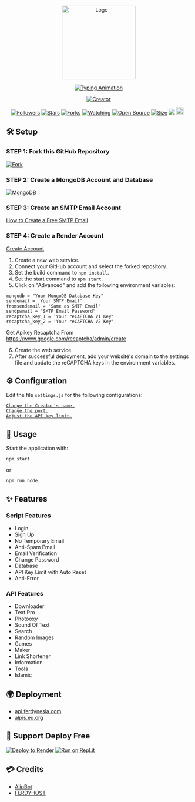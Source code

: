 <p align="center">
  <img src="https://i.postimg.cc/4NkfZjMr/icon.png" width="200" height="200" alt="Logo">
</p>

<p align="center">
  <a href="#">
    <img src="http://readme-typing-svg.herokuapp.com?color=d1fa02&center=true&vCenter=true&multiline=false&lines=Welcome+To+Rest+Api+Razan+" alt="Typing Animation">
  </a>
</p>

<p align="center">
  <a href="#"><img title="Creator" src="https://img.shields.io/badge/Creator-Razan X Alip-red.svg?style=for-the-badge&logo=github"></a>
</p>

<p align="center">
  <a href="https://github.com/razn-id?tab=followers"><img title="Followers" src="https://img.shields.io/github/followers/razn-id?color=green&style=flat-square"></a>
  <a href="https://github.com/razn-id/Api-Razan/stargazers/"><img title="Stars" src="https://img.shields.io/github/stars/razn-id/Api-Razan?color=white&style=flat-square"></a>
  <a href="https://github.com/razn-id/Api-Razan/network/members"><img title="Forks" src="https://img.shields.io/github/forks/razn-id/Api-Razan?color=yellow&style=flat-square"></a>
  <a href="https://github.com/razn-id/Api-Razan/watchers"><img title="Watching" src="https://img.shields.io/github/watchers/razn-id/Api-Razan?label=Watchers&color=red&style=flat-square"></a>
  <a href="https://github.com/razn-id/Api-Razan"><img title="Open Source" src="https://badges.frapsoft.com/os/v2/open-source.svg?v=103"></a>
  <a href="https://github.com/razn-id/Api-Razan/"><img title="Size" src="https://img.shields.io/github/repo-size/razn-id/Api-Razan?style=flat-square&color=darkred"></a>
  <a href="https://hits.seeyoufarm.com"><img src="https://hits.seeyoufarm.com/api/count/incr/badge.svg?url=https%3A%2F%2Fgithub.com%2Frazn-id%2FApi-Razan%2Fhit-counter&count_bg=%2379C83D&title_bg=%23555555&icon=probot.svg&icon_color=%2304FF00&title=hits&edge_flat=false"/></a>
  <a href="https://github.com/razn-id/Api-Razan/graphs/commit-activity"><img height="20" src="https://img.shields.io/badge/Maintained-No-red.svg"></a>&nbsp;&nbsp;
</p>

## 🛠️ Setup

### STEP 1: Fork this GitHub Repository

[![Fork](https://telegra.ph/file/0ac5b4f21a7c153f3bfc7.png)](https://github.com/FERDYHOST/Api-Fer/fork)

### STEP 2: Create a MongoDB Account and Database

[![MongoDB](https://telegra.ph/file/1bc5c9749e8a46d167619.png)](https://www.mongodb.com/cloud/atlas/register)

### STEP 3: Create an SMTP Email Account

[How to Create a Free SMTP Email](https://www.youtube.com/watch?v=1YXVdyVuFGA)

### STEP 4: Create a Render Account

[Create Account](https://dashboard.render.com/register)

1. Create a new web service.
2. Connect your GitHub account and select the forked repository.
3. Set the build command to `npm install`.
4. Set the start command to `npm start`.
5. Click on "Advanced" and add the following environment variables:

```
mongodb = "Your MongoDB Database Key"
sendemail = 'Your SMTP Email'
fromsendemail = 'Same as SMTP Email'
sendpwmail = "SMTP Email Password"
recaptcha_key_1 = 'Your reCAPTCHA V1 Key'
recaptcha_key_2 = 'Your reCAPTCHA V2 Key'
```

Get Apikey Recaptcha From https://www.google.com/recaptcha/admin/create

6. Create the web service.
7. After successful deployment, add your website's domain to the settings file and update the reCAPTCHA keys in the environment variables.

## ⚙️ Configuration

Edit the file `settings.js` for the following configurations:

[`Change the Creator's name.`](https://github.com/FERDYHOST/Api-Fer/blob/master/settings.js#:~:text=creator%20%3D%20%27-,%E4%B9%82%F0%9D%98%BC%F0%9D%99%A1%F0%9D%99%9E%F0%9D%99%A5%E4%B9%82,-%27%20//%20Nama)<br>
[`Change the port.`](https://github.com/FERDYHOST/Api-Fer/blob/master/settings.js#:~:text=port%20%3D-,8080,-//port%20host)<br>
[`Adjust the API key limit.`](https://github.com/FERDYHOST/Api-Fer/blob/master/settings.js#:~:text=LimitApikey%20%3D-,200,-//%20Limit%20Apikey%20default)<br>

## 🚀 Usage

Start the application with:

```
npm start
```

or

```
npm run node
```

## ✨ Features

### Script Features

- Login
- Sign Up
- No Temporary Email
- Anti-Spam Email
- Email Verification
- Change Password
- Database
- API Key Limit with Auto Reset
- Anti-Error

### API Features

- Downloader
- Text Pro
- Photooxy
- Sound Of Text
- Search
- Random Images
- Games
- Maker
- Link Shortener
- Information
- Tools
- Islamic

## 🌍 Deployment

- [api.ferdynesia.com](https://api.ferdynesia.com)
- [alpis.eu.org](https://alpis.eu.org)

## 👏 Support Deploy Free

[![Deploy to Render](https://render.com/images/deploy-to-render-button.svg)](https://render.com/deploy)
[![Run on Repl.it](https://repl.it/badge/github/razn-id/Api-Razan)](https://replit.com)

## 💳 Credits

- [AlipBot](https://github.com/AlipBot)
- [FERDYHOST](https://github.com/FERDYHOST)

